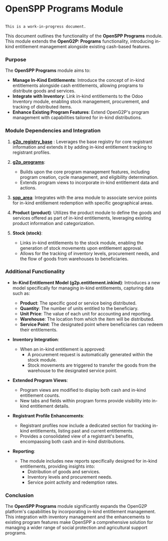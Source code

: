 # OpenSPP Programs Module

```{warning}

This is a work-in-progress document.
```

This document outlines the functionality of the **OpenSPP Programs** module.  This module extends the **OpenG2P: Programs** functionality, introducing in-kind entitlement management alongside existing cash-based features.

### Purpose

The **OpenSPP Programs** module aims to:

* **Manage In-Kind Entitlements**:  Introduce the concept of in-kind entitlements alongside cash entitlements, allowing programs to distribute goods and services.
* **Integrate with Inventory**: Link in-kind entitlements to the Odoo Inventory module, enabling stock management, procurement, and tracking of distributed items.
* **Enhance Existing Program Features**: Extend OpenG2P's program management with capabilities tailored for in-kind distributions.

### Module Dependencies and Integration

1. **[g2p_registry_base](g2p_registry_base)** : Leverages the base registry for core registrant information and extends it by adding in-kind entitlement tracking to registrant profiles.

2. **[g2p_programs](g2p_programs)**: 
    * Builds upon the core program management features, including program creation, cycle management, and eligibility determination.
    * Extends program views to incorporate in-kind entitlement data and actions.

3. **[spp_area](spp_area)**: Integrates with the area module to associate service points for in-kind entitlement redemption with specific geographical areas.

4. **Product (product)**: Utilizes the product module to define the goods and services offered as part of in-kind entitlements, leveraging existing product information and categorization.

5. **Stock (stock)**: 
    * Links in-kind entitlements to the stock module, enabling the generation of stock movements upon entitlement approval.
    * Allows for the tracking of inventory levels, procurement needs, and the flow of goods from warehouses to beneficiaries.

### Additional Functionality

* **In-Kind Entitlement Model (g2p.entitlement.inkind)**: Introduces a new model specifically for managing in-kind entitlements, capturing data such as:
    * **Product**: The specific good or service being distributed.
    * **Quantity**: The number of units entitled to the beneficiary.
    * **Unit Price**: The value of each unit for accounting and reporting.
    * **Warehouse**:  The location from which the item will be distributed.
    * **Service Point**: The designated point where beneficiaries can redeem their entitlements.

* **Inventory Integration**:
    * When an in-kind entitlement is approved:
        * A procurement request is automatically generated within the stock module.
        * Stock movements are triggered to transfer the goods from the warehouse to the designated service point.

* **Extended Program Views**:
    * Program views are modified to display both cash and in-kind entitlement counts.
    * New tabs and fields within program forms provide visibility into in-kind entitlement details. 

* **Registrant Profile Enhancements**:
    * Registrant profiles now include a dedicated section for tracking in-kind entitlements, listing past and current entitlements.
    * Provides a consolidated view of a registrant's benefits, encompassing both cash and in-kind distributions. 

* **Reporting**:
    * The module includes new reports specifically designed for in-kind entitlements, providing insights into:
        * Distribution of goods and services.
        * Inventory levels and procurement needs.
        * Service point activity and redemption rates.

### Conclusion

The **OpenSPP Programs** module significantly expands the OpenG2P platform's capabilities by incorporating in-kind entitlement management.  This integration with inventory management and the enhancements to existing program features make OpenSPP a comprehensive solution for managing a wider range of social protection and agricultural support programs. 
